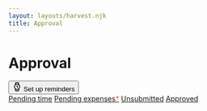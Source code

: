 ```yaml
---
layout: layouts/harvest.njk
title: Approval
---
```


<main>
  <div class="flex justify-space-between">
    <h1>Approval</h1>
    <button class="button">
      <svg xmlns="http://www.w3.org/2000/svg" width="18" height="18" viewBox="0 0 24 24" fill="none" stroke="currentColor" stroke-width="2" stroke-linecap="round" stroke-linejoin="round"><circle cx="12" cy="12" r="7"></circle><polyline points="12 9 12 12 13.5 13.5"></polyline><path d="M16.51 17.35l-.35 3.83a2 2 0 0 1-2 1.82H9.83a2 2 0 0 1-2-1.82l-.35-3.83m.01-10.7l.35-3.83A2 2 0 0 1 9.83 1h4.35a2 2 0 0 1 2 1.82l.35 3.83"></path></svg>
      Set up reminders
    </button>
  </div>

  <div class="tabs mt-24 mb-16">
    <nav>
      <a href="#" class="is-selected">Pending time</a>
      <a href="#">Pending expenses<span style="color:#fa5d00">*</span></a>
      <a href="#">Unsubmitted</a>
      <a href="#">Approved</a>
    </nav>
  </div>

</main>
